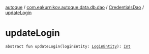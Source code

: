 [autoque](../../index.md) / [com.eakurnikov.autoque.data.db.dao](../index.md) / [CredentialsDao](index.md) / [updateLogin](./update-login.md)

# updateLogin

`abstract fun updateLogin(loginEntity: `[`LoginEntity`](../../com.eakurnikov.autoque.data.db.entity/-login-entity/index.md)`): `[`Int`](https://kotlinlang.org/api/latest/jvm/stdlib/kotlin/-int/index.html)